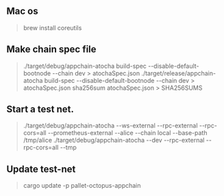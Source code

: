 
## Mac os
> brew install coreutils

## Make chain spec file
> ./target/debug/appchain-atocha build-spec --disable-default-bootnode --chain dev > atochaSpec.json
> ./target/release/appchain-atocha build-spec --disable-default-bootnode --chain dev > atochaSpec.json
> sha256sum atochaSpec.json > SHA256SUMS

## Start a test net.
> ./target/debug/appchain-atocha --ws-external --rpc-external --rpc-cors=all --prometheus-external --alice --chain local --base-path /tmp/alice
> ./target/debug/appchain-atocha --dev --rpc-external --rpc-cors=all --tmp

## Update test-net
> cargo update -p pallet-octopus-appchain
